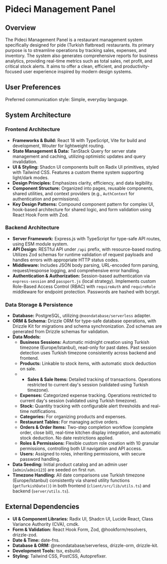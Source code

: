 # Pideci Management Panel

## Overview
The Pideci Management Panel is a restaurant management system specifically designed for pide (Turkish flatbread) restaurants. Its primary purpose is to streamline operations by tracking sales, expenses, and inventory. The system also generates comprehensive reports for business analytics, providing real-time metrics such as total sales, net profit, and critical stock alerts. It aims to offer a clean, efficient, and productivity-focused user experience inspired by modern design systems.

## User Preferences
Preferred communication style: Simple, everyday language.

## System Architecture

### Frontend Architecture
- **Frameworks & Build:** React 18 with TypeScript, Vite for build and development, Wouter for lightweight routing.
- **State Management & Data:** TanStack Query for server state management and caching, utilizing optimistic updates and query invalidation.
- **UI & Styling:** Shadcn UI components built on Radix UI primitives, styled with Tailwind CSS. Features a custom theme system supporting light/dark modes.
- **Design Principles:** Emphasizes clarity, efficiency, and data legibility.
- **Component Structure:** Organized into pages, reusable components, shared utilities, and context providers (e.g., `AuthContext` for authentication and permissions).
- **Key Design Patterns:** Compound component pattern for complex UI, hook-based architecture for shared logic, and form validation using React Hook Form with Zod.

### Backend Architecture
- **Server Framework:** Express.js with TypeScript for type-safe API routes, using ESM module system.
- **API Design:** RESTful API under `/api` prefix, with resource-based routing. Utilizes Zod schemas for runtime validation of request payloads and handles errors with appropriate HTTP status codes.
- **Middleware:** Includes JSON body parsing, URL-encoded form parsing, request/response logging, and comprehensive error handling.
- **Authentication & Authorization:** Session-based authentication via `express-session` and `passport.js` (local strategy). Implements custom Role-Based Access Control (RBAC) with `requireAuth` and `requireRole` middleware for endpoint protection. Passwords are hashed with bcrypt.

### Data Storage & Persistence
- **Database:** PostgreSQL, utilizing `@neondatabase/serverless` adapter.
- **ORM & Schema:** Drizzle ORM for type-safe database operations, with Drizzle Kit for migrations and schema synchronization. Zod schemas are generated from Drizzle schemas for validation.
- **Data Models:**
    - **Business Sessions:** Automatic midnight creation using Turkish timezone (Europe/Istanbul), read-only for past dates. Past session detection uses Turkish timezone consistently across backend and frontend.
    - **Products:** Linkable to stock items, with automatic stock deduction on sale.
    - - **Sales & Sale Items:** Detailed tracking of transactions. Operations restricted to current day's session (validated using Turkish timezone).
    - **Expenses:** Categorized expense tracking. Operations restricted to current day's session (validated using Turkish timezone).
    - **Stock:** Quantity tracking with configurable alert thresholds and real-time notifications.
    - **Categories:** For organizing products and expenses.
    - **Restaurant Tables:** For managing active orders.
    - **Orders & Order Items:** Two-step completion workflow (complete order, close bill), real-time kitchen display integration, and automatic stock deduction. No date restrictions applied.
    - **Roles & Permissions:** Flexible custom role creation with 10 granular permissions, controlling both UI navigation and API access.
    - **Users:** Assigned to roles, inheriting permissions, with secure password handling.
- **Data Seeding:** Initial product catalog and an admin user (`admin`/`admin123`) are seeded on first run.
- **Timezone Handling:** All date comparisons use Turkish timezone (Europe/Istanbul) consistently via shared utility functions (`getTurkishDate()`) in both frontend (`client/src/lib/utils.ts`) and backend (`server/utils.ts`).

## External Dependencies

- **UI & Component Libraries:** Radix UI, Shadcn UI, Lucide React, Class Variance Authority (CVA), cmdk.
- **Form & Validation:** React Hook Form, Zod, @hookform/resolvers, drizzle-zod.
- **Date & Time:** date-fns.
- **Database & ORM:** @neondatabase/serverless, drizzle-orm, drizzle-kit.
- **Development Tools:** tsx, esbuild.
- **Styling:** Tailwind CSS, PostCSS, Autoprefixer.